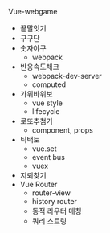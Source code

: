 Vue-webgame

- 끝말잇기
- 구구단
- 숫자야구
  - webpack
- 반응속도체크
  - webpack-dev-server
  - computed
- 가위바위보
  - vue style
  - lifecycle
- 로또추첨기
  - component, props
- 틱택토
  - vue.set
  - event bus
  - vuex
- 지뢰찾기
- Vue Router
  - router-view
  - history router
  - 동적 라우터 매칭
  - 쿼리 스트링
